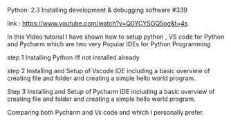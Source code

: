  Python: 2.3 Installing development & debugging software #339 

link : https://www.youtube.com/watch?v=Q0YCYSGQ5og&t=4s

 In this Video tutorial I have shown how to setup python ,  VS code for Python and Pycharm which are two very Popular IDEs for Python Programming 

 step 1 Installing Python iff not installed already 


 step 2 Installing and Setup of Vscode IDE including a basic overview of creating file and folder and creating a simple hello world program.

 Step 3 Installing and Setup of Pycharm IDE including a basic overview of creating file and folder and creating a simple hello world program.


Comparing both Pycharm and Vs code and which I personally prefer.
